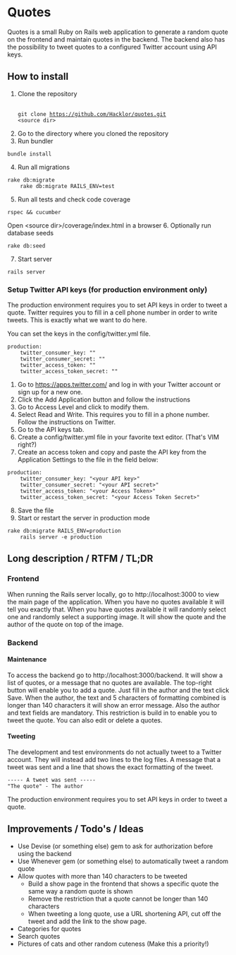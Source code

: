 Quotes
======

Quotes is a small Ruby on Rails web application to generate a random quote on
the frontend and maintain quotes in the backend. The backend also has the
possibility to tweet quotes to a configured Twitter account using API keys.

How to install
-----
1. Clone the repository
    <br/><br/><pre><code>git clone https://github.com/Hacklor/quotes.git &lt;source dir&gt;</code></pre>
2. Go to the directory where you cloned the repository
3. Run bundler
<pre><code>bundle install</code></pre>
4. Run all migrations
<pre><code>rake db:migrate
    rake db:migrate RAILS_ENV=test</code></pre>
5. Run all tests and check code coverage
<pre><code>rspec && cucumber</code></pre>
Open &lt;source dir&gt;/coverage/index.html in a browser
6. Optionally run database seeds
<pre><code>rake db:seed</code></pre>
7. Start server
<pre><code>rails server</code></pre>

### Setup Twitter API keys (for production environment only)
The production environment requires you to set API keys in order to tweet a
quote. Twitter requires you to fill in a cell phone number in order to write
tweets. This is exactly what we want to do here.

You can set the keys in the config/twitter.yml file.

    production:
        twitter_consumer_key: ""
        twitter_consumer_secret: ""
        twitter_access_token: ""
        twitter_access_token_secret: ""

1. Go to https://apps.twitter.com/ and log in with your Twitter account or sign
   up for a new one.
2. Click the Add Application button and follow the instructions
3. Go to Access Level and click to modify them.
4. Select Read and Write. This requires you to fill in a phone number. Follow
   the instructions on Twitter.
5. Go to the API keys tab.
6. Create a config/twitter.yml file in your favorite text editor. (That's VIM
   right?)
7. Create an access token and copy and paste the API key from the Application Settings to the file in the
   field below:
<pre><code>production:
    twitter_consumer_key: "&lt;your API key&gt;"
    twitter_consumer_secret: "&lt;your API secret&gt;"
    twitter_access_token: "&lt;your Access Token&gt;"
    twitter_access_token_secret: "&lt;your Access Token Secret&gt;"
</code></pre>
8. Save the file
9. Start or restart the server in production mode
<pre><code>rake db:migrate RAILS_ENV=production
    rails server -e production</code></pre>


Long description / RTFM / TL;DR
-----
### Frontend
When running the Rails server locally, go to http://localhost:3000 to view the
main page of the application. When you have no quotes available it will tell you
exactly that. When you have quotes available it will randomly select one and
randomly select a supporting image. It will show the quote and the author of the
quote on top of the image.

### Backend

#### Maintenance
To access the backend go to http://localhost:3000/backend. It will show a list
of quotes, or a message that no quotes are available. The top-right button will
enable you to add a quote. Just fill in the author and the text click Save. When
the author, the text and 5 characters of formatting combined is longer than 140
characters it will show an error message. Also the author and text fields are
mandatory. This restriction is build in to enable you to tweet the quote. You
can also edit or delete a quotes.


#### Tweeting
The development and test environments do not actually tweet to a Twitter
account. They will instead add two lines to the log files. A message that a
tweet was sent and a line that shows the exact formatting of the tweet.
<pre><code>----- A tweet was sent -----
"The quote" - The author</code></pre>

The production environment requires you to set API keys in order to tweet a
quote.

Improvements / Todo's / Ideas
------
- Use Devise (or something else) gem to ask for authorization before using the backend
- Use Whenever gem (or something else) to automatically tweet a random quote
- Allow quotes with more than 140 characters to be tweeted
  * Build a show page in the frontend that shows a specific quote the same way a
  random quote is shown
  * Remove the restriction that a quote cannot be longer than 140 characters
  * When tweeting a long quote, use a URL shortening API, cut off the tweet and
  add the link to the show page.
- Categories for quotes
- Search quotes
- Pictures of cats and other random cuteness (Make this a priority!)
